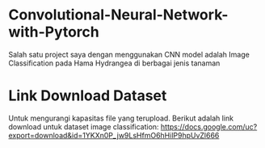 # Convolutional-Neural-Network-with-Pytorch
Salah satu project saya dengan menggunakan CNN model adalah Image Classification pada Hama Hydrangea di berbagai jenis tanaman


# Link Download Dataset
Untuk mengurangi kapasitas file yang terupload. Berikut adalah link download untuk dataset image classification:
https://docs.google.com/uc?export=download&id=1YKXn0P_jw9LsHfmO6hHilP9hpUvZl666

